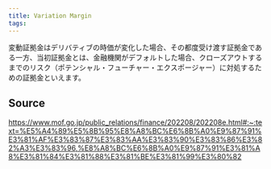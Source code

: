 ```yaml
---
title: Variation Margin
tags: 
---
```


変動証拠金はデリバティブの時価が変化した場合、その都度受け渡す証拠金である一方、当初証拠金とは、金融機関がデフォルトした場合、クローズアウトするまでのリスク（ポテンシャル・フューチャー・エクスポージャー）に対処するための証拠金といえます。

## Source
https://www.mof.go.jp/public_relations/finance/202208/202208e.html#:~:text=%E5%A4%89%E5%8B%95%E8%A8%BC%E6%8B%A0%E9%87%91%E3%81%AF%E3%83%87%E3%83%AA%E3%83%90%E3%83%86%E3%82%A3%E3%83%96,%E8%A8%BC%E6%8B%A0%E9%87%91%E3%81%A8%E3%81%84%E3%81%88%E3%81%BE%E3%81%99%E3%80%82
